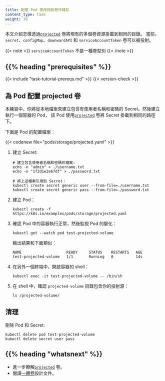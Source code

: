 ```yaml
---
title: 配置 Pod 使用投射卷作儲存
content_type: task
weight: 70
---
```


<!--
reviewers:
- jpeeler
- pmorie
title: Configure a Pod to Use a Projected Volume for Storage
content_type: task
weight: 70
-->

<!-- overview -->
<!--
This page shows how to use a [`projected`](/docs/concepts/storage/volumes/#projected) volume to mount
several existing volume sources into the same directory. Currently, `secret`, `configMap`, `downwardAPI`,
and `serviceAccountToken` volumes can be projected.
-->

本文介紹怎樣透過[`projected`](/zh-cn/docs/concepts/storage/volumes/#projected) 卷將現有的多個卷資源掛載到相同的目錄。
當前，`secret`、`configMap`、`downwardAPI` 和 `serviceAccountToken` 卷可以被投射。

<!--
`serviceAccountToken` is not a volume type.
-->
{{< note >}}
`serviceAccountToken` 不是一種卷型別
{{< /note >}}

## {{% heading "prerequisites" %}}

{{< include "task-tutorial-prereqs.md" >}} {{< version-check >}}

<!-- steps -->

<!--
## Configure a projected volume for a pod

In this exercise, you create username and password Secrets from local files. You then create a Pod that runs one Container, using a [`projected`](/docs/concepts/storage/volumes/#projected) Volume to mount the Secrets into the same shared directory.

Here is the configuration file for the Pod:
-->

## 為 Pod 配置 projected 卷

本練習中，你將從本地檔案來建立包含有使用者名稱和密碼的 Secret。然後建立執行一個容器的 Pod，
該 Pod 使用[`projected`](/zh-cn/docs/concepts/storage/volumes/#projected) 卷將 Secret 掛載到相同的路徑下。

下面是 Pod 的配置檔案：

{{< codenew file="pods/storage/projected.yaml" >}}

1. <!--Create the Secrets:-->
   建立 Secret:

   ```shell
   # 建立包含使用者名稱和密碼的檔案:
   echo -n "admin" > ./username.txt
   echo -n "1f2d1e2e67df" > ./password.txt

   # 將上述檔案引用到 Secret：
   kubectl create secret generic user --from-file=./username.txt
   kubectl create secret generic pass --from-file=./password.txt
   ```

2. <!--Create the Pod:-->
   建立 Pod：

   ```shell
   kubectl create -f https://k8s.io/examples/pods/storage/projected.yaml
   ```

3. <!--
   Verify that the Pod's Container is running, and then watch for changes to
   the Pod:
   -->
   確認 Pod 中的容器執行正常，然後監視 Pod 的變化：

   ```shell
   kubectl get --watch pod test-projected-volume
   ```

   <!--The output looks like this:-->
   輸出結果和下面類似：

   ```
   NAME                    READY     STATUS    RESTARTS   AGE
   test-projected-volume   1/1       Running   0          14s
   ```

4. <!--In another terminal, get a shell to the running Container:-->
   在另外一個終端中，開啟容器的 shell：

   ```shell
   kubectl exec -it test-projected-volume -- /bin/sh
   ```

5. <!--In your shell, verify that the `projected-volume` directory contains your projected sources:-->
   在 shell 中，確認 `projected-volume` 目錄包含你的投射源：

   ```shell
   ls /projected-volume/
   ```
<!--
## Clean up
-->
## 清理

<!--
Delete the Pod and the Secrets:
-->
刪除 Pod 和 Secret:

```shell
kubectl delete pod test-projected-volume
kubectl delete secret user pass
```
   
## {{% heading "whatsnext" %}}

<!--
* Learn more about [`projected`](/docs/concepts/storage/volumes/#projected) volumes.
* Read the [all-in-one volume](https://github.com/kubernetes/community/blob/master/contributors/design-proposals/node/all-in-one-volume.md) design document.
-->

* 進一步瞭解[`projected`](/zh-cn/docs/concepts/storage/volumes/#projected) 卷。
* 閱讀[一體卷](https://github.com/kubernetes/community/blob/master/contributors/design-proposals/node/all-in-one-volume.md)設計文件。

